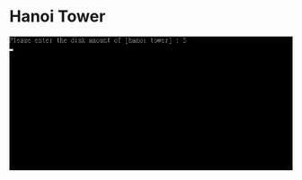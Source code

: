 # Hanoi Tower

![image](https://github.com/mmiikeke/Practice/blob/master/Hanoi%20Tower/image/introduction.gif)
